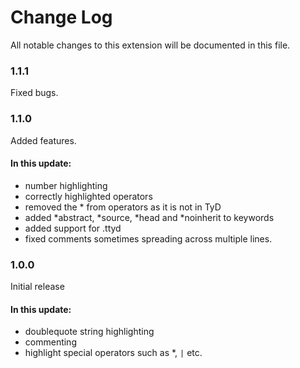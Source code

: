 # Change Log

All notable changes to this extension will be documented in this file.

### 1.1.1

Fixed bugs.

### 1.1.0

Added features.

#### In this update:

* number highlighting
* correctly highlighted operators
* removed the * from operators as it is not in TyD
* added *abstract, *source, *head and *noinherit to keywords
* added support for .ttyd
* fixed comments sometimes spreading across multiple lines.

### 1.0.0

Initial release

#### In this update:
* doublequote string highlighting
* commenting
* highlight special operators such as *, `|` etc.